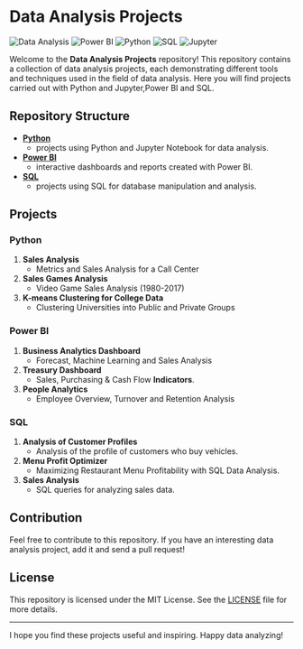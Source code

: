 # Data Analysis Projects

![Data Analysis](https://img.shields.io/badge/Data%20Analysis-Projects-blue)
![Power BI](https://img.shields.io/badge/Power%20BI-Analytics-yellow)
![Python](https://img.shields.io/badge/Python-Programming-brightgreen)
![SQL](https://img.shields.io/badge/SQL-Database-blue)
![Jupyter](https://img.shields.io/badge/Jupyter-Notebook-orange)

Welcome to the **Data Analysis Projects** repository! This repository contains a collection of data analysis projects, each demonstrating different tools and techniques used in the field of data analysis. Here you will find projects carried out with Python and Jupyter,Power BI and SQL.

## Repository Structure

- **[Python](./python_and_jupyter)**
  - projects using Python and Jupyter Notebook for data analysis.
- **[Power BI](./powerbi)**
  - interactive dashboards and reports created with Power BI.
- **[SQL](./SQL)**
  - projects using SQL for database manipulation and analysis.

## Projects

### Python
1. **Sales Analysis**
   - Metrics and Sales Analysis for a Call Center
2. **Sales Games Analysis**
   - Video Game Sales Analysis (1980-2017)
3. **K-means Clustering for College Data**
   - Clustering Universities into Public and Private Groups

### Power BI
1. **Business Analytics Dashboard**
   - Forecast, Machine Learning and Sales Analysis
2. **Treasury Dashboard**
   - Sales, Purchasing & Cash Flow **Indicators**.
3. **People Analytics**
   - Employee Overview, Turnover and Retention Analysis

### SQL
1. **Analysis of Customer Profiles**
   - Analysis of the profile of customers who buy vehicles.
2. **Menu Profit Optimizer**
   - Maximizing Restaurant Menu Profitability with SQL Data Analysis.
3. **Sales Analysis**
   - SQL queries for analyzing sales data.

## Contribution

Feel free to contribute to this repository. If you have an interesting data analysis project, add it and send a pull request!

## License

This repository is licensed under the MIT License. See the [LICENSE](./LICENSE) file for more details.

---

I hope you find these projects useful and inspiring. Happy data analyzing!
